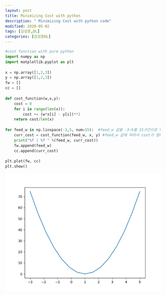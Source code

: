 ```yaml
---
layout: post
title: Minimizing Cost with python
description: " Minimizing Cost with python code"
modified: 2020-05-02
tags: [김성훈,DL]
categories: [김성훈DL]
---
```


```python
#cost function with pure python
import numpy as np
import matplotlib.pyplot as plt

x = np.array([1,2,3])
y = np.array([1,2,3])
fw = []
cc = []

def cost_function(w,x,y):
    cost = 0
    for i in range(len(x)):
        cost += (w*x[i] - y[i])**2
    return cost/len(x)

for feed_w in np.linspace(-3,5, num=15):  #feed_w 값을 -3~5를 15구간으로 나눈다
    curr_cost = cost_function(feed_w, x, y) #feed_w 값에 따라서 cost가 얼마나 나오는가
    print("%f | %f " %(feed_w, curr_cost))
    fw.append(feed_w)
    cc.append(curr_cost)

plt.plot(fw, cc)
plt.show()
```
![image](https://github.com/JongBeomKimboeing/JongBeomKimboeing.github.io/blob/master/assets/MinimizingCost.png)
